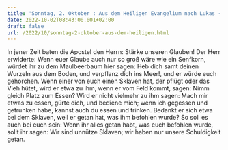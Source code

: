 ```yaml
---
title: 'Sonntag, 2. Oktober : Aus dem Heiligen Evangelium nach Lukas - Lk 17,5-10.'
date: 2022-10-02T08:43:00.001+02:00
draft: false
url: /2022/10/sonntag-2-oktober-aus-dem-heiligen.html
---
```


In jener Zeit baten die Apostel den Herrn: Stärke unseren Glauben! Der Herr erwiderte: Wenn euer Glaube auch nur so groß wäre wie ein Senfkorn, würdet ihr zu dem Maulbeerbaum hier sagen: Heb dich samt deinen Wurzeln aus dem Boden, und verpflanz dich ins Meer!, und er würde euch gehorchen. Wenn einer von euch einen Sklaven hat, der pflügt oder das Vieh hütet, wird er etwa zu ihm, wenn er vom Feld kommt, sagen: Nimm gleich Platz zum Essen? Wird er nicht vielmehr zu ihm sagen: Mach mir etwas zu essen, gürte dich, und bediene mich; wenn ich gegessen und getrunken habe, kannst auch du essen und trinken. Bedankt er sich etwa bei dem Sklaven, weil er getan hat, was ihm befohlen wurde? So soll es auch bei euch sein: Wenn ihr alles getan habt, was euch befohlen wurde, sollt ihr sagen: Wir sind unnütze Sklaven; wir haben nur unsere Schuldigkeit getan.